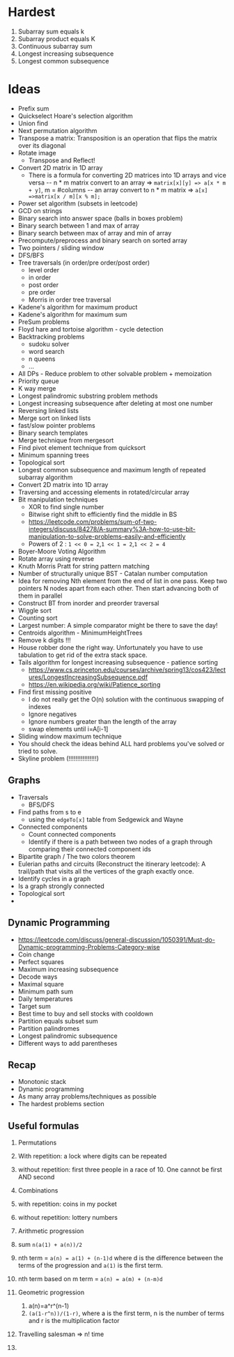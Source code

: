 # Hardest

1. Subarray sum equals k
2. Subarray product equals K
3. Continuous subarray sum
4. Longest increasing subsequence
5. Longest common subsequence

# Ideas

- Prefix sum
- Quickselect Hoare's selection algorithm
- Union find
- Next permutation algorithm
- Transpose a matrix: Transposition is an operation that flips the matrix over its diagonal
- Rotate image
    - Transpose and Reflect!
- Convert 2D matrix in 1D array
    - There is a formula for converting 2D matrices into 1D arrays and vice versa -- n * m matrix convert to an array
      => `matrix[x][y] => a[x * m + y]`, m = #columns -- an array convert to n * m matrix
      => `a[x] =>matrix[x / m][x % m];`
- Power set algorithm (subsets in leetcode)
- GCD on strings
- Binary search into answer space (balls in boxes problem)
- Binary search between 1 and max of array
- Binary search between max of array and min of array
- Precompute/preprocess and binary search on sorted array
- Two pointers / sliding window
- DFS/BFS
- Tree traversals (in order/pre order/post order)
    - level order
    - in order
    - post order
    - pre order
    - Morris in order tree traversal
- Kadene's algorithm for maximum product
- Kadene's algorithm for maximum sum
- PreSum problems
- Floyd hare and tortoise algorithm - cycle detection
- Backtracking problems
    - sudoku solver
    - word search
    - n queens
    - ...
- All DPs - Reduce problem to other solvable problem + memoization
- Priority queue
- K way merge
- Longest palindromic substring problem methods
- Longest increasing subsequence after deleting at most one number
- Reversing linked lists
- Merge sort on linked lists
- fast/slow pointer problems
- Binary search templates
- Merge technique from mergesort
- Find pivot element technique from quicksort
- Minimum spanning trees
- Topological sort
- Longest common subsequence and maximum length of repeated subarray algorithm
- Convert 2D matrix into 1D array
- Traversing and accessing elements in rotated/circular array
- Bit manipulation techniques
    - XOR to find single number
    - Bitwise right shift to efficiently find the middle in BS
    - https://leetcode.com/problems/sum-of-two-integers/discuss/84278/A-summary%3A-how-to-use-bit-manipulation-to-solve-problems-easily-and-efficiently
    - Powers of 2 : `1 << 0 = 2`,`1 << 1 = 2`,`1 << 2 = 4`
- Boyer-Moore Voting Algorithm
- Rotate array using reverse
- Knuth Morris Pratt for string pattern matching
- Number of structurally unique BST - Catalan number computation
- Idea for removing Nth element from the end of list in one pass. Keep two pointers N nodes apart from each other. Then
  start advancing both of them in parallel
- Construct BT from inorder and preorder traversal
- Wiggle sort
- Counting sort
- Largest number: A simple comparator might be there to save the day!
- Centroids algorithm - MinimumHeightTrees
- Remove k digits !!!
- House robber done the right way. Unfortunately you have to use tabulation to get rid of the extra stack space.
- Tails algorithm for longest increasing subsequence - patience sorting
    - https://www.cs.princeton.edu/courses/archive/spring13/cos423/lectures/LongestIncreasingSubsequence.pdf
    - https://en.wikipedia.org/wiki/Patience_sorting
- Find first missing positive
    - I do not really get the O(n) solution with the continuous swapping of indexes
    - Ignore negatives
    - Ignore numbers greater than the length of the array
    - swap elements until i=A[i-1]
- Sliding window maximum technique
- You should check the ideas behind ALL hard problems you've solved or tried to solve.
- Skyline problem (!!!!!!!!!!!!!!!!)

## Graphs

- Traversals
    - BFS/DFS
- Find paths from s to e
    - using the `edgeTo[x]` table from Sedgewick and Wayne
- Connected components
    - Count connected components
    - Identify if there is a path between two nodes of a graph through comparing their connected component ids
- Bipartite graph / The two colors theorem
- Eulerian paths and circuits (Reconstruct the itinerary leetcode): A trail/path that visits all the vertices of the
  graph exactly once.
- Identify cycles in a graph
- Is a graph strongly connected
- Topological sort
-

## Dynamic Programming

- https://leetcode.com/discuss/general-discussion/1050391/Must-do-Dynamic-programming-Problems-Category-wise
- Coin change
- Perfect squares
- Maximum increasing subsequence
- Decode ways
- Maximal square
- Minimum path sum
- Daily temperatures
- Target sum
- Best time to buy and sell stocks with cooldown
- Partition equals subset sum
- Partition palindromes
- Longest palindromic subsequence
- Different ways to add parentheses

## Recap

- Monotonic stack
- Dynamic programming
- As many array problems/techniques as possible
- The hardest problems section

## Useful formulas

1. Permutations
1. With repetition: a lock where digits can be repeated
2. without repetition: first three people in a race of 10. One cannot be first AND second

2. Combinations
1. with repetition: coins in my pocket
2. without repetition: lottery numbers


3. Arithmetic progression
1. sum `n(a(1) + a(n))/2`
2. nth term = `a(n) = a(1) + (n-1)d` where d is the difference between the terms of the progression and `a(1)` is the
   first term.
3. nth term based on m term = `a(n) = a(m) + (n-m)d`

4. Geometric progression
    1. a(n)=a^r^(n-1)
    2. `(a(1-r^n))/(1-r)`, where a is the first term, n is the number of terms and r is the multiplication factor

4. Travelling salesman => n! time
5.
  

